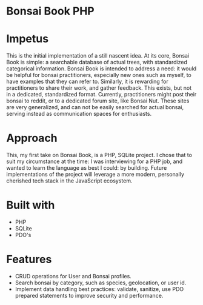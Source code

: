 # Bonsai Book PHP

# Impetus

This is the initial implementation of a still nascent idea. At its core, Bonsai Book is simple: a searchable database of actual trees, with standardized 
categorical information. Bonsai Book is intended to address a need: it would be helpful for bonsai practitioners, especially new ones such as myself, to 
have examples that they can refer to. Similarly, it is rewarding for practitioners to share their work, and gather feedback. This exists, but not in a 
dedicated, standardized format. Currently, practitioners might post their bonsai to reddit, or to a dedicated forum site, like Bonsai Nut. These sites 
are very generalized, and can not be easily searched for actual bonsai, serving instead as communication spaces for enthusiasts.

# Approach

This, my first take on Bonsai Book, is a PHP, SQLite project. I chose that to suit my circumstance at the time: I was interviewing for a PHP job, and wanted to 
learn the language as best I could: by building. Future implementations of the project will leverage a more modern, personally cherished tech stack in the JavaScript ecosystem.

# Built with

* PHP
* SQLite
* PDO's

# Features

* CRUD operations for User and Bonsai profiles.
* Search bonsai by category, such as species, geolocation, or user id.
* Implement data handling best practices: validate, sanitize, use PDO prepared statements to improve security and performance.




